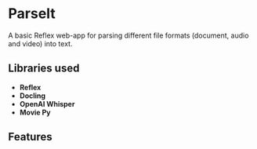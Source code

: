 # ParseIt

A basic Reflex web-app for parsing different file formats (document, audio and video) into text.

## Libraries used

- **Reflex**
- **Docling**
- **OpenAI Whisper**
- **Movie Py**

## Features


